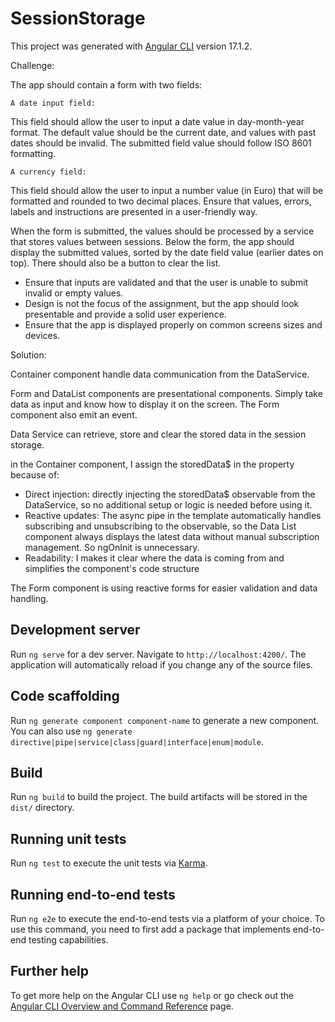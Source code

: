 # SessionStorage

This project was generated with [Angular CLI](https://github.com/angular/angular-cli) version 17.1.2.

Challenge:

The app should contain a form with two fields:

    A date input field:

This field should allow the user to input a date value in day-month-year format. The default value should be the current date, and values with past dates should be invalid. The submitted field value should follow ISO 8601 formatting.

    A currency field:

This field should allow the user to input a number value (in Euro) that will be formatted and rounded to two decimal places. Ensure that values, errors, labels and instructions are presented in a user-friendly way.

When the form is submitted, the values should be processed by a service that stores values between sessions.
Below the form, the app should display the submitted values, sorted by the date field value (earlier dates on top).
There should also be a button to clear the list.

- Ensure that inputs are validated and that the user is unable to submit invalid or empty values.
- Design is not the focus of the assignment, but the app should look presentable and provide a solid user experience.
- Ensure that the app is displayed properly on common screens sizes and devices.

Solution:

Container component handle data communication from the DataService.

Form and DataList components are presentational components. Simply take data as input and know how to display it on the screen. The Form component also emit an event.

Data Service can retrieve, store and clear the stored data in the session storage.

in the Container component, I assign the storedData$ in the property because of:

- Direct injection: directly injecting the storedData$ observable from the DataService, so no additional setup or logic is needed before using it.
- Reactive updates: The async pipe in the template automatically handles subscribing and unsubscribing to the observable, so the Data List component always displays the latest data without manual subscription management. So ngOnInit is unnecessary.
- Readability: I makes it clear where the data is coming from and simplifies the component's code structure

The Form component is using reactive forms for easier validation and data handling.

## Development server

Run `ng serve` for a dev server. Navigate to `http://localhost:4200/`. The application will automatically reload if you change any of the source files.

## Code scaffolding

Run `ng generate component component-name` to generate a new component. You can also use `ng generate directive|pipe|service|class|guard|interface|enum|module`.

## Build

Run `ng build` to build the project. The build artifacts will be stored in the `dist/` directory.

## Running unit tests

Run `ng test` to execute the unit tests via [Karma](https://karma-runner.github.io).

## Running end-to-end tests

Run `ng e2e` to execute the end-to-end tests via a platform of your choice. To use this command, you need to first add a package that implements end-to-end testing capabilities.

## Further help

To get more help on the Angular CLI use `ng help` or go check out the [Angular CLI Overview and Command Reference](https://angular.io/cli) page.
